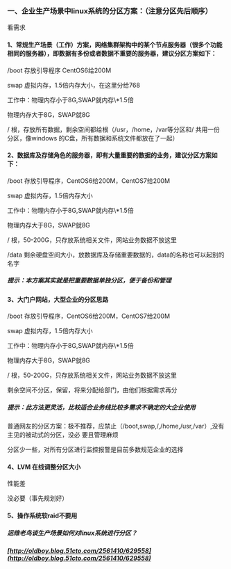 ### 一、企业生产场景中linux系统的分区方案：（注意分区先后顺序）

看需求

#### 1、常规生产场景（工作）方案，网络集群架构中的某个节点服务器（很多个功能相同的服务器），即数据有多份或者数据不重要的服务器，建议分区方案如下：

/boot  存放引导程序 CentOS6给200M

swap  虚拟内存，1.5倍内存大小，在这里分给768

工作中：物理内存小于8G,SWAP就内存\\*1.5倍

物理内存大于8G，SWAP就8G

/     根，存放所有数据，剩余空间都给根（/usr，/home，/var等分区和/ 共用一份分区，像windows 的C盘，所有数据和系统文件都放在了一起）

#### 2、数据库及存储角色的服务器，即有大量重要的数据的业务，建议分区方案如下：

/boot  存放引导程序，CentOS6给200M，CentOS7给200M

swap   虚拟内存，1.5倍内存大小

工作中：物理内存小于8G,SWAP就内存\\*1.5倍

物理内存大于8G，SWAP就8G

/      根，50-200G，只存放系统相关文件，网站业务数据不放这里

/data  剩余硬盘空间大小，放数据库及存储重要数据的，data的名称也可以起别的名字

##### 提示：本方案其实就是把重要数据单独分区，便于备份和管理

#### 3、大门户网站，大型企业的分区思路

/boot  存放引导程序，CentOS6给200M，CentOS7给200M

swap   虚拟内存，1.5倍内存大小

工作中：物理内存小于8G,SWAP就内存\\*1.5倍

物理内存大于8G，SWAP就8G

/      根，50-200G，只存放系统相关文件，网站业务数据不放这里

剩余空间不分区，保留，将来分配给部门，由他们根据需求再分

##### 提示：此方法更灵活，比较适合业务线比较多需求不确定的大企业使用

普通网友的分区方案：极不推荐，应禁止（/boot,swap,/,/home,/usr,/var）,没有主见的被动式的分区，没必    要且管理麻烦

分区少一些，对所有分区进行监控报警是目前多数规范企业的选择

#### 4、LVM 在线调整分区大小

性能差

没必要（事先规划好）

#### 5、操作系统软raid不要用

##### 运维老鸟谈生产场景如何对linux系统进行分区？

##### [http://oldboy.blog.51cto.com/2561410/629558](http://oldboy.blog.51cto.com/2561410/629558)



